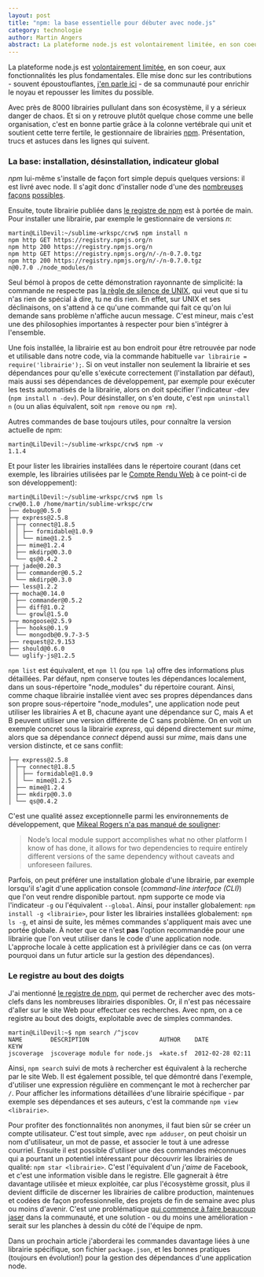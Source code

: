 ```yaml
---
layout: post
title: "npm: la base essentielle pour débuter avec node.js"
category: technologie
author: Martin Angers
abstract: La plateforme node.js est volontairement limitée, en son coeur, aux fonctionnalités les plus fondamentales. Elle mise donc sur les contributions de sa communauté pour enrichir le noyau et repousser les limites du possible. Avec près de 8000 librairies à ce jour, il y a sérieux danger de chaos. Et si on y retrouve plutôt quelque chose comme une belle organisation, c'est en bonne partie grâce au gestionnaire de librairies npm. 
---
```


La plateforme node.js est [volontairement limitée][userland], en son coeur, aux fonctionnalités les plus fondamentales. Elle mise donc sur les contributions - souvent époustouflantes, [j'en parle ici][billetnode] - de sa communauté pour enrichir le noyau et repousser les limites du possible.

Avec près de 8000 librairies pullulant dans son écosystème, il y a sérieux danger de chaos. Et si on y retrouve plutôt quelque chose comme une belle organisation, c'est en bonne partie grâce à la colonne vertébrale qui unit et soutient cette terre fertile, le gestionnaire de librairies [npm][]. Présentation, trucs et astuces dans les lignes qui suivent.

### La base: installation, désinstallation, indicateur global

*npm* lui-même s'installe de façon fort simple depuis quelques versions: il est livré avec node. Il s'agit donc d'installer node d'une des [nombreuses][installnode] [façons][nvm] [possibles][n].

Ensuite, toute librairie publiée dans [le registre de npm][registry] est à portée de main. Pour installer une librairie, par exemple le gestionnaire de versions *n*:

    martin@LilDevil:~/sublime-wrkspc/crw$ npm install n
	npm http GET https://registry.npmjs.org/n
	npm http 200 https://registry.npmjs.org/n
	npm http GET https://registry.npmjs.org/n/-/n-0.7.0.tgz
	npm http 200 https://registry.npmjs.org/n/-/n-0.7.0.tgz
	n@0.7.0 ./node_modules/n

Seul bémol à propos de cette démonstration rayonnante de simplicité: la commande ne respecte pas [la règle de silence de UNIX][unixrules], qui veut que si tu n'as rien de spécial à dire, tu ne dis rien. En effet, sur UNIX et ses déclinaisons, on s'attend à ce qu'une commande qui fait ce qu'on lui demande sans problème n'affiche aucun message. C'est mineur, mais c'est une des philosophies importantes à respecter pour bien s'intégrer à l'ensemble.

Une fois installée, la librairie est au bon endroit pour être retrouvée par node et utilisable dans notre code, via la commande habituelle `var librairie = require('librairie');`. Si on veut installer non seulement la librairie et ses dépendances pour qu'elle s'exécute correctement (l'installation par défaut), mais aussi ses dépendances de développement, par exemple pour exécuter les tests automatisés de la librairie, alors on doit spécifier l'indicateur -dev (`npm install n -dev`). Pour désinstaller, on s'en doute, c'est `npm uninstall n` (ou un alias équivalent, soit `npm remove` ou `npm rm`).

Autres commandes de base toujours utiles, pour connaître la version actuelle de npm:

    martin@LilDevil:~/sublime-wrkspc/crw$ npm -v
    1.1.4

Et pour lister les librairies installées dans le répertoire courant (dans cet exemple, les librairies utilisées par le [Compte Rendu Web][crw] à ce point-ci de son développement):

    martin@LilDevil:~/sublime-wrkspc/crw$ npm ls
	crw@0.1.0 /home/martin/sublime-wrkspc/crw
	├── debug@0.5.0 
	├─┬ express@2.5.8 
	│ ├─┬ connect@1.8.5 
	│ │ ├── formidable@1.0.9 
	│ │ └── mime@1.2.5 
	│ ├── mime@1.2.4 
	│ ├── mkdirp@0.3.0 
	│ └── qs@0.4.2 
	├─┬ jade@0.20.3 
	│ ├── commander@0.5.2 
	│ └── mkdirp@0.3.0 
	├── less@1.2.2 
	├─┬ mocha@0.14.0 
	│ ├── commander@0.5.2 
	│ ├── diff@1.0.2 
	│ └── growl@1.5.0 
	├─┬ mongoose@2.5.9 
	│ ├── hooks@0.1.9 
	│ └── mongodb@0.9.7-3-5 
	├── request@2.9.153 
	├── should@0.6.0 
	└── uglify-js@1.2.5 

`npm list` est équivalent, et `npm ll` (ou `npm la`) offre des informations plus détaillées. Par défaut, npm conserve toutes les dépendances localement, dans un sous-répertoire "node_modules" du répertoire courant. Ainsi, comme chaque librairie installée vient avec ses propres dépendances dans son propre sous-répertoire "node_modules", une application node peut utiliser les librairies A et B, chacune ayant une dépendance sur C, mais A et B peuvent utiliser une version différente de C sans problème. On en voit un exemple concret sous la librairie *express*, qui dépend directement sur *mime*, alors que sa dépendance *connect* dépend aussi sur *mime*, mais dans une version distincte, et ce sans conflit:

    ├─┬ express@2.5.8 
	│ ├─┬ connect@1.8.5 
	│ │ ├── formidable@1.0.9 
	│ │ └── mime@1.2.5 
	│ ├── mime@1.2.4 
	│ ├── mkdirp@0.3.0 
	│ └── qs@0.4.2 

C'est une qualité assez exceptionnelle parmi les environnements de développement, que [Mikeal Rogers n'a pas manqué de souligner][mikeal]:

> Node’s local module support accomplishes what no other platform I know of has done, it allows for two dependencies to require entirely different versions of the same dependency without caveats and unforeseen failures.

Parfois, on peut préférer une installation globale d'une librairie, par exemple lorsqu'il s'agit d'une application console (*command-line interface (CLI)*) que l'on veut rendre disponible partout. npm supporte ce mode via l'indicateur `-g` ou l'équivalent `--global`. Ainsi, pour installer globalement: `npm install -g <librairie>`, pour lister les librairies installées globalement: `npm ls -g`, et ainsi de suite, les mêmes commandes s'appliquent mais avec une portée globale. À noter que ce n'est **pas** l'option recommandée pour une librairie que l'on veut utiliser dans le code d'une application node. L'approche locale à cette application est à privilégier dans ce cas (on verra pourquoi dans un futur article sur la gestion des dépendances).

### Le registre au bout des doigts

J'ai mentionné [le registre de npm][registry], qui permet de rechercher avec des mots-clefs dans les nombreuses librairies disponibles. Or, il n'est pas nécessaire d'aller sur le site Web pour effectuer ces recherches. Avec npm, on a ce registre au bout des doigts, exploitable avec de simples commandes.

    martin@LilDevil:~$ npm search /^jscov
	NAME        DESCRIPTION                    AUTHOR    DATE              KEYW
	jscoverage  jscoverage module for node.js  =kate.sf  2012-02-28 02:11

Ainsi, `npm search` suivi de mots à rechercher est équivalent à la recherche par le site Web. Il est également possible, tel que démontré dans l'exemple, d'utiliser une expression régulière en commençant le mot à rechercher par `/`. Pour afficher les informations détaillées d'une librairie spécifique - par exemple ses dépendances et ses auteurs, c'est la commande `npm view <librairie>`.

Pour profiter des fonctionnalités non anonymes, il faut bien sûr se créer un compte utilisateur. C'est tout simple, avec `npm adduser`, on peut choisir un nom d'utilisateur, un mot de passe, et associer le tout à une adresse courriel. Ensuite il est possible d'utiliser une des commandes méconnues qui a pourtant un potentiel intéressant pour découvrir les librairies de qualité: `npm star <librairie>`. C'est l'équivalent d'un *j'aime* de Facebook, et c'est une information visible dans le registre. Elle gagnerait à être davantage utilisée et mieux exploitée, car plus l'écosystème grossit, plus il devient difficile de discerner les librairies de calibre production, maintenues et codées de façon professionnelle, des projets de fin de semaine avec plus ou moins d'avenir. C'est une problématique [qui commence à faire beaucoup jaser][trouble] dans la communauté, et une solution - ou du moins une amélioration - serait sur les planches à dessin du côté de l'équipe de npm.

Dans un prochain article j'aborderai les commandes davantage liées à une librairie spécifique, son fichier `package.json`, et les bonnes pratiques (toujours en évolution!) pour la gestion des dépendances d'une application node.

[userland]: https://github.com/joyent/node/wiki/node-core-vs-userland
[billetnode]: http://hypermegatop.calepin.co/propulse-par-nodejs.html
[npm]: http://npmjs.org/
[installnode]: https://github.com/joyent/node/wiki/Installation
[nvm]: https://github.com/creationix/nvm
[n]: https://github.com/visionmedia/n
[registry]: http://search.npmjs.org/
[crw]: http://www.compterenduweb.com/
[mikeal]: http://www.mikealrogers.com/posts/nodemodules-in-git.html
[unixrules]: http://www.faqs.org/docs/artu/ch01s06.html
[privateregistry]: http://npmjs.org/doc/registry.html
[trouble]: http://mikkel.hoegh.org/blog/2011/12/20/trouble-in-node-dot-js-paradise-the-mess-that-is-npm/
